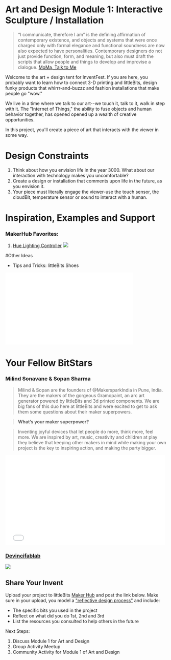 # Art and Design Module 1: Interactive Sculpture / Installation 

>“I communicate, therefore I am” is the defining affirmation of contemporary existence, and objects and systems that were once charged only with formal elegance and functional soundness are now also expected to have personalities. Contemporary designers do not just provide function, form, and meaning, but also must draft the scripts that allow people and things to develop and improvise a dialogue.
[MoMa, Talk to Me](http://www.moma.org/interactives/exhibitions/2011/talktome/)

Welcome to the art + design tent for InventFest. If you are here, you probably want to learn how to connect 3-D printing and littleBits, design funky products that whirrr-and-buzzz and fashion installations that make people go "wow." 

We live in a time where we talk to our art--we touch it, talk to it, walk in step with it. The "Internet of Things," the ability to fuse objects and human behavior together, has opened opened up a wealth of creative opportunities.

In this project, you'll create a piece of art that interacts with the viewer in some way. 

# Design Constraints
1. Think about how you envision life in the year 3000. What about our interaction with technology makes you uncomfortable?
2. Create a design or installation that comments upon life in the future, as you envision it. 
3. Your piece must literally engage the viewer-use the touch sensor, the cloudBit, temperature sensor or sound to interact with a human. 

# Inspiration, Examples and Support

### MakerHub Favorites:

1. [Hue Lighting Controller](http://littlebits.cc/projects/littlebits-hue-lighting-controller)
![](https://lb-community.s3.amazonaws.com/uploads/image/asset/6506/large_filled_IMG_8996.JPG)

           

#Other Ideas
- Tips and Tricks: littleBits Shoes
<iframe width="400" height="225" src="//www.youtube.com/embed/uF6ZNU-04p4" frameborder="0" allowfullscreen></iframe>

# Your Fellow BitStars
### Milind Sonavane & Sopan Sharma

>Milind & Sopan are the founders of @MakersparkIndia in Pune, India. They are the makers of the gorgeous Gramopaint, an arc art generator powered by littleBits and 3d printed components. We are big fans of this  duo here at littleBits and were excited to get to ask them some questions about their maker superpowers.

>**What’s your maker superpower?**

>Inventing joyful devices that let people do more, think more, feel more. We are inspired by art, music, creativity and children at play they believe that keeping other makers in mind while making your own project is the key to inspiring action, and making the party bigger. 

<iframe src="//player.vimeo.com/video/107115913" width="500" height="281" frameborder="0" webkitallowfullscreen mozallowfullscreen allowfullscreen></iframe>

### [Devincifablab](http://littlebits.cc/users/devincifablab)
![](https://lb-community.s3.amazonaws.com/uploads/image/asset/6410/large_filled_pacmanbox.png)


## Share Your Invent 
Upload your project to littleBits [Maker Hub](http://littlebits.cc/projects) and post the link below. Make sure in your upload, you model a ["reflective design process"](http://en.wikipedia.org/wiki/Reflective_practice) and include:
- The specific bits you used in the project
- Reflect on what did you do 1st, 2nd and 3rd
- List the resources you consulted to help others in the future

Next Steps:
1. Discuss Module 1 for Art and Design
2. Group Activity Meetup
3. Community Activity for Module 1 of Art and Design
